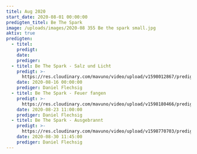 ```yaml
---
titel: Aug 2020
start_date: 2020-08-01 00:00:00
predigten_titel: Be The Spark
image: /uploads/images/2020-08 355 Be the spark small.jpg
aktiv: true
predigten:
  - titel:
    predigt:
    date:
    prediger:
  - titel: Be The Spark - Salz und Licht
    predigt: >-
      https://res.cloudinary.com/mavuno/video/upload/v1598012867/predigten/2020-08%20Be%20The%20Spark/2020-08-16_GoDi_Mavuno_Berlin_-_Be_the_Spark_1_-_Salz_und_Licht.mp3
    date: 2020-08-16 00:00:00
    prediger: Daniel Flechsig
  - titel: Be The Spark - Feuer fangen
    predigt: >-
      https://res.cloudinary.com/mavuno/video/upload/v1598180466/predigten/2020-08%20Be%20The%20Spark/2020-08-23_GoDi_Mavuno_Berlin_-_Be_The_Spark_2_-_Feuer_fangen.mp3
    date: 2020-08-23 11:00:00
    prediger: Daniel Flechsig
  - titel: Be The Spark - Ausgebrannt
    predigt: >-
      https://res.cloudinary.com/mavuno/video/upload/v1598770703/predigten/2020-08%20Be%20The%20Spark/2020-08-30_GoDi_Mavuno_Berlin_-_Be_The_Spark_3_-_Ausgebrannt.mp3
    date: 2020-08-30 11:45:00
    prediger: Daniel Flechsig
---
```


